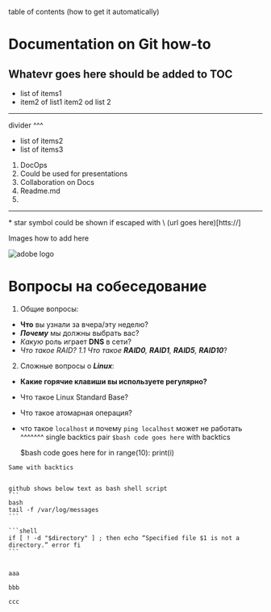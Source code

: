 table of contents (how to get it automatically)

# Documentation on Git how-to
## Whatevr goes here should be added to TOC
* list of items1
* item2 of list1
item2 od list 2

___
divider ^^^
- list of items2
- list of items3

1. DocOps
1. Could be used for presentations
1. Collaboration on Docs
1. Readme.md
1.
___
\* star symbol could be shown if escaped with \\
(url goes here)[htts://]


Images how to add here

![adobe logo](https://experienceleague.adobe.com/docs/contributor/assets/adobe_standard_logo.png?lang=en)

# Вопросы на собеседование
 1. Общие вопросы:
 * **Что** вы узнали за вчера/эту неделю?
 * **_Почему_** мы должны выбрать вас?
 * _Какую_ роль играет **DNS** в сети?
 * _Что такое RAID? 1.1 Что такое ***RAID0***, **RAID1**, **RAID5**, **RAID10**_?
 2. Сложные вопросы о **_Linux_**:
 * **Какие горячие клавиши вы используете регулярно?**
 * Что такое Linux Standard Base?
 * Что такое атомарная операция?
 * что такое `localhost` и почему `ping localhost` может не работать
               ^^^^^^^ single backtics pair
```$bash code goes here``` with backtics

    $bash code goes here
    for in range(10):
      print(i)
```
Same with backtics
```

~~~some text with tildas~~~ - should look like crossed-over

github shows below text as bash shell script
```
bash
tail -f /var/log/messages
```

```shell
if [ ! -d "$directory" ] ; then echo “Specified file $1 is not a directory.” error fi
```


aaa

bbb

ccc
